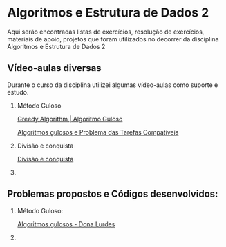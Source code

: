 # Algoritmos e Estrutura de Dados 2

Aqui serão encontradas listas de exercícios, resolução de exercícios, materiais de apoio, projetos que foram utilizados no decorrer da disciplina Algoritmos e Estrutura de Dados 2

## Vídeo-aulas diversas

Durante o curso da disciplina utilizei algumas vídeo-aulas como suporte e estudo.

1. Método Guloso

   [Greedy Algorithm | Algoritmo Guloso](https://www.youtube.com/watch?v=I_PxUlZh-Ag)

   [Algoritmos gulosos e Problema das Tarefas Compatíveis](https://www.youtube.com/watch?v=PCMcGPknMwk)

2. Divisão e conquista

   [Divisão e conquista](https://www.youtube.com/watch?v=BCNTkGtNfDw)

3. 

   

   

   

## Problemas propostos e Códigos desenvolvidos:

1. Método Guloso:

   [Algoritmos gulosos - Dona Lurdes](https://github.com/LuizKramer/UTFPR/tree/main/Disciplinas/Algoritmos%20e%20Estrutura%20de%20Dados%202/HackerRank/Algoritmos%20gulosos%20-%20Sele%C3%A7%C3%A3o%20de%20atividade%20%5B07)

2. 

